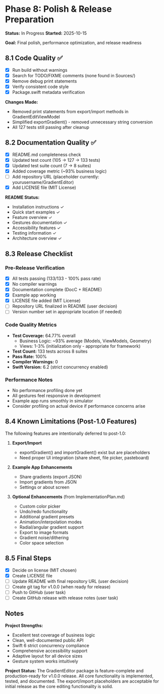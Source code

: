 # Phase 8: Polish & Release Preparation

**Status:** In Progress
**Started:** 2025-10-15

**Goal:** Final polish, performance optimization, and release readiness

## 8.1 Code Quality ✅

- [x] Run build without warnings
- [x] Search for TODO/FIXME comments (none found in Sources/)
- [x] Remove debug print statements
- [x] Verify consistent code style
- [x] Package.swift metadata verification

**Changes Made:**
- Removed print statements from export/import methods in GradientEditViewModel
- Simplified exportGradient() - removed unnecessary string conversion
- All 127 tests still passing after cleanup

## 8.2 Documentation Quality ✅

- [x] README.md completeness check
- [x] Updated test count (105 → 127 → 133 tests)
- [x] Updated test suite count (7 → 8 suites)
- [x] Added coverage metric (~93% business logic)
- [ ] Add repository URL (placeholder currently: yourusername/GradientEditor)
- [x] Add LICENSE file (MIT License)

**README Status:**
- Installation instructions ✓
- Quick start examples ✓
- Feature overview ✓
- Gestures documentation ✓
- Accessibility features ✓
- Testing information ✓
- Architecture overview ✓

## 8.3 Release Checklist

### Pre-Release Verification
- [x] All tests passing (133/133 - 100% pass rate)
- [x] No compiler warnings
- [x] Documentation complete (DocC + README)
- [x] Example app working
- [x] LICENSE file added (MIT License)
- [ ] Repository URL finalized in README (user decision)
- [ ] Version number set in appropriate location (if needed)

### Code Quality Metrics
- **Test Coverage:** 64.77% overall
  - Business Logic: ~93% average (Models, ViewModels, Geometry)
  - Views: 1-3% (initialization only - appropriate for framework)
- **Test Count:** 133 tests across 8 suites
- **Pass Rate:** 100%
- **Compiler Warnings:** 0
- **Swift Version:** 6.2 (strict concurrency enabled)

### Performance Notes
- No performance profiling done yet
- All gestures feel responsive in development
- Example app runs smoothly in simulator
- Consider profiling on actual device if performance concerns arise

## 8.4 Known Limitations (Post-1.0 Features)

The following features are intentionally deferred to post-1.0:

1. **Export/Import**
   - exportGradient() and importGradient() exist but are placeholders
   - Need proper UI integration (share sheet, file picker, pasteboard)

2. **Example App Enhancements**
   - Share gradients (export JSON)
   - Import gradients from JSON
   - Settings or about screen

3. **Optional Enhancements** (from ImplementationPlan.md)
   - Custom color picker
   - Undo/redo functionality
   - Additional gradient presets
   - Animation/interpolation modes
   - Radial/angular gradient support
   - Export to image formats
   - Gradient noise/dithering
   - Color space selection

## 8.5 Final Steps

- [x] Decide on license (MIT chosen)
- [x] Create LICENSE file
- [ ] Update README with final repository URL (user decision)
- [ ] Create git tag for v1.0.0 (when ready for release)
- [ ] Push to GitHub (user task)
- [ ] Create GitHub release with release notes (user task)

## Notes

**Project Strengths:**
- Excellent test coverage of business logic
- Clean, well-documented public API
- Swift 6 strict concurrency compliance
- Comprehensive accessibility support
- Adaptive layout for all device sizes
- Gesture system works intuitively

**Project Status:**
The GradientEditor package is feature-complete and production-ready for v1.0.0 release. All core functionality is implemented, tested, and documented. The export/import placeholders are acceptable for initial release as the core editing functionality is solid.
